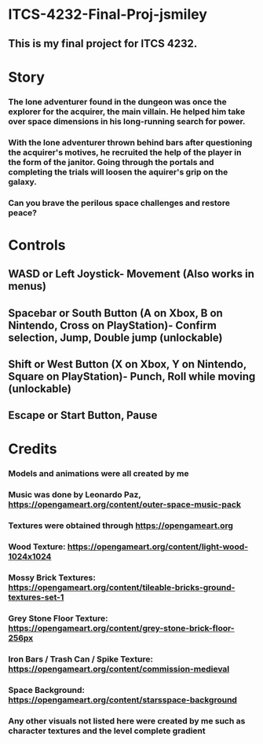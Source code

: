 # ITCS-4232-Final-Proj-jsmiley
## This is my final project for ITCS 4232.

# Story
### The lone adventurer found in the dungeon was once the explorer for the acquirer, the main villain. He helped him take over space dimensions in his long-running search for power.
### With the lone adventurer thrown behind bars after questioning the acquirer's motives, he recruited the help of the player in the form of the janitor. Going through the portals and completing the trials will loosen the aquirer's grip on the galaxy. 

### Can you brave the perilous space challenges and restore peace?

# Controls
## WASD or Left Joystick- Movement (Also works in menus)
## Spacebar or South Button (A on Xbox, B on Nintendo, Cross on PlayStation)- Confirm selection, Jump, Double jump (unlockable)
## Shift or West Button (X on Xbox, Y on Nintendo, Square on PlayStation)- Punch, Roll while moving (unlockable)
## Escape or Start Button, Pause

# Credits
### Models and animations were all created by me
### Music was done by Leonardo Paz, https://opengameart.org/content/outer-space-music-pack
### Textures were obtained through https://opengameart.org
### Wood Texture: https://opengameart.org/content/light-wood-1024x1024
### Mossy Brick Textures: https://opengameart.org/content/tileable-bricks-ground-textures-set-1
### Grey Stone Floor Texture: https://opengameart.org/content/grey-stone-brick-floor-256px
### Iron Bars / Trash Can / Spike Texture: https://opengameart.org/content/commission-medieval
### Space Background: https://opengameart.org/content/starsspace-background
### Any other visuals not listed here were created by me such as character textures and the level complete gradient
